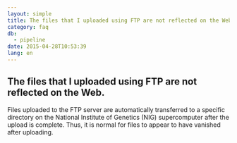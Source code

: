 ```yaml
---
layout: simple
title: The files that I uploaded using FTP are not reflected on the Web.
category: faq
db:
  - pipeline
date: 2015-04-28T10:53:39
lang: en
---
```


## The files that I uploaded using FTP are not reflected on the Web.

Files uploaded to the FTP server are automatically transferred to a specific directory on the National Institute of Genetics (NIG) supercomputer after the upload is complete. Thus, it is normal for files to appear to have vanished after uploading.